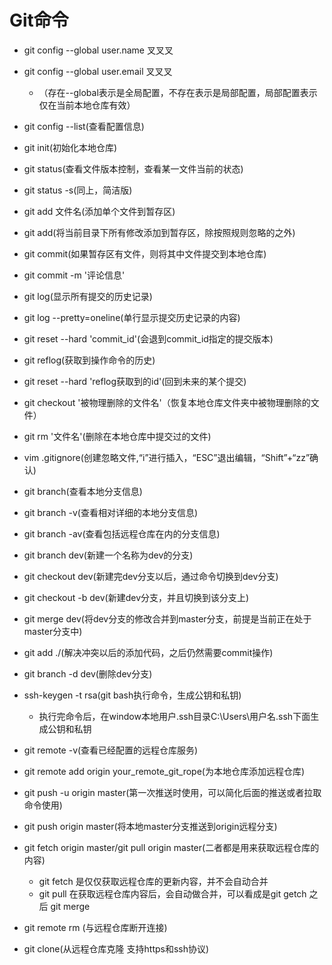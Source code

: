 # Git命令

- git config --global user.name 叉叉叉
- git config --global user.email 叉叉叉
  - （存在--global表示是全局配置，不存在表示是局部配置，局部配置表示仅在当前本地仓库有效）
- git config --list(查看配置信息)
- git init(初始化本地仓库)
- git status(查看文件版本控制，查看某一文件当前的状态)
- git status -s(同上，简洁版)

- git add 文件名(添加单个文件到暂存区)

- git add(将当前目录下所有修改添加到暂存区，除按照规则忽略的之外)

- git commit(如果暂存区有文件，则将其中文件提交到本地仓库)

- git commit -m '评论信息'

- git log(显示所有提交的历史记录)

- git log --pretty=oneline(单行显示提交历史记录的内容)

- git reset --hard 'commit_id'(会退到commit_id指定的提交版本)

- git reflog(获取到操作命令的历史)

- git reset --hard 'reflog获取到的id'(回到未来的某个提交)

- git checkout '被物理删除的文件名'（恢复本地仓库文件夹中被物理删除的文件）

- git rm '文件名'(删除在本地仓库中提交过的文件)

- vim .gitignore(创建忽略文件,“i”进行插入，“ESC”退出编辑，“Shift”+“zz”确认)

- git branch(查看本地分支信息)

- git branch -v(查看相对详细的本地分支信息)

- git branch -av(查看包括远程仓库在内的分支信息)

- git branch dev(新建一个名称为dev的分支)

- git checkout dev(新建完dev分支以后，通过命令切换到dev分支)

- git checkout  -b dev(新建dev分支，并且切换到该分支上)

- git merge dev(将dev分支的修改合并到master分支，前提是当前正在处于master分支中)

- git add ./(解决冲突以后的添加代码，之后仍然需要commit操作)

- git branch -d dev(删除dev分支)

- ssh-keygen -t rsa(git bash执行命令，生成公钥和私钥)
  - 执行完命令后，在window本地用户.ssh目录C:\Users\用户名.ssh下面生成公钥和私钥

- git remote -v(查看已经配置的远程仓库服务)

- git remote add origin your_remote_git_rope(为本地仓库添加远程仓库)

- git push -u origin master(第一次推送时使用，可以简化后面的推送或者拉取命令使用)

- git push origin master(将本地master分支推送到origin远程分支)

- git fetch origin master/git pull origin master(二者都是用来获取远程仓库的内容)
  - git fetch 是仅仅获取远程仓库的更新内容，并不会自动合并
  - git pull 在获取远程仓库内容后，会自动做合并，可以看成是git getch 之后 git merge

- git remote rm <shortname>(与远程仓库断开连接)

- git clone(从远程仓库克隆  支持https和ssh协议)

